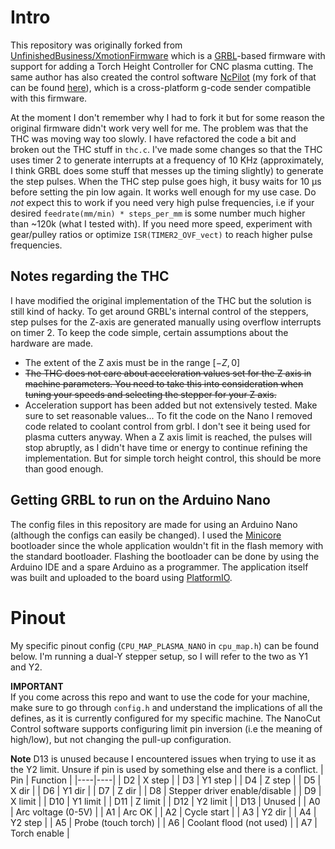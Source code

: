 # Intro
This repository was originally forked from
[UnfinishedBusiness/XmotionFirmware](https://github.com/UnfinishedBusiness/XmotionFirmware)
which is a [GRBL](https://github.com/grbl/grbl)-based firmware with support for
adding a Torch Height Controller for CNC plasma cutting. The same author has
also created the control software [NcPilot](https://github.com/UnfinishedBusiness/ncPilot)
(my fork of that can be found [here](https://github.com/nwjnilsson/nanocut-control)),
which is a cross-platform g-code sender compatible with this firmware.

At the moment I don't remember why I had to fork it but for some reason the
original firmware didn't work very well for me. The problem was that the THC
was moving way too slowly. I have refactored the code a bit and broken out the
THC stuff in `thc.c`. I've made some changes so that the THC uses timer 2 to
generate interrupts at a frequency of 10 KHz (approximately, I think GRBL does
some stuff that messes up the timing slightly) to generate the step pulses.
When the THC step pulse goes high, it busy waits for 10 &mu;s before setting the
pin low again. It works well enough for my use case. Do _not_ expect this to
work if you need very high pulse frequencies, i.e if your desired
`feedrate(mm/min) * steps_per_mm` is some number much higher than ~120k (what
I tested with). If you need more speed, experiment with gear/pulley ratios or
optimize `ISR(TIMER2_OVF_vect)` to reach higher pulse frequencies.

## Notes regarding the THC
I have modified the original implementation of the THC but the solution is still
kind of hacky. To get around GRBL's internal control of the steppers, step
pulses for the Z-axis are generated manually using overflow interrupts on timer 2.
To keep the code simple, certain assumptions about the hardware are made.

- The extent of the Z axis must be in the range $[-Z,0]$
- ~~The THC does not care about acceleration values set for the Z axis in machine
parameters. You need to take this into consideration when tuning your speeds and
selecting the stepper for your Z axis.~~
- Acceleration support has been added but not extensively tested. Make sure to set
reasonable values... To fit the code on the Nano I removed code related to coolant
control from grbl. I don't see it being used for plasma cutters anyway. When a Z
axis limit is reached, the pulses will stop abruptly, as I didn't have time or
energy to continue refining the implementation. But for simple torch height control,
this should be more than good enough.


## Getting GRBL to run on the Arduino Nano
The config files in this repository are made for using an Arduino Nano
(although the configs can easily be changed). I used the [Minicore](https://github.com/MCUdude/MiniCore)
bootloader since the whole application wouldn't fit in the flash memory with
the standard bootloader. Flashing the bootloader can be done by using the
Arduino IDE and a spare Arduino as a programmer. The application itself was
built and uploaded to the board using [PlatformIO](https://platformio.org/).

# Pinout
My specific pinout config (`CPU_MAP_PLASMA_NANO` in `cpu_map.h`) can be found below. I'm running a dual-Y stepper setup, so I will refer to the two as Y1 and Y2. 

**IMPORTANT**\
If you come across this repo and want to use the code for your machine, make sure to go through `config.h` and understand the implications of all the defines, as it is currently configured for my specific machine. The NanoCut Control software supports configuring limit pin inversion (i.e the meaning of high/low), but not changing the pull-up configuration. 

**Note** D13 is unused because I encountered issues when trying to use it as the Y2 limit. Unsure if pin is used by something else and there is a conflict.
| Pin | Function |
|----|----|
| D2 | X step |
| D3 | Y1 step |
| D4 | Z step |
| D5 | X dir |
| D6 | Y1 dir |
| D7 | Z dir |
| D8 | Stepper driver enable/disable |
| D9 | X limit |
| D10 | Y1 limit |
| D11 | Z limit |
| D12 | Y2 limit |
| D13 | Unused |
| A0 | Arc voltage (0-5V) |
| A1 | Arc OK |
| A2 | Cycle start |
| A3 | Y2 dir |
| A4 | Y2 step |
| A5 | Probe (touch torch) |
| A6 | Coolant flood (not used) |
| A7 | Torch enable |
